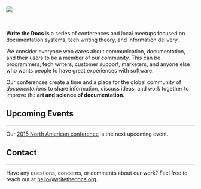 <div class="row">
	<div class="col-md-4 col-md-offset-4">
		<a href="index.html">
		  <img class="img-responsive" src="img/stickers/sticker-wtd-colors.png">
		</a>
	</div>
</div>

<br>
<br>

**Write the Docs** is a series of conferences and local meetups focused
on documentation systems, tech writing theory, and information delivery.

We consider everyone who cares about communication, documentation, and
their users to be a member of our community. This can be programmers,
tech writers, customer support, marketers, and anyone else who wants
people to have great experiences with software.

Our conferences create a time and a place for the global community of
*documentarians* to share information, discuss ideas, and work together
to improve the **art and science of documentation**.

Upcoming Events
---------------

* * * * *

Our [2015 North American
conference](http://www.writethedocs.org/conf/na/2015/) is the next
upcoming event.

Contact
-------

* * * * *

Have any questions, concerns, or comments about our work? Feel free to
reach out at [hello@writethedocs.org](mailto:hello@writethedocs.org).
